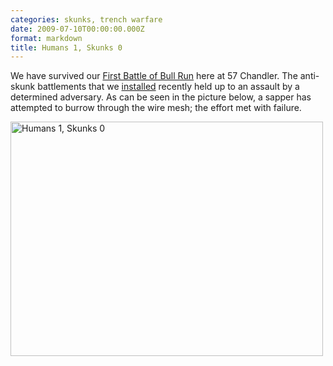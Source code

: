 ```yaml
---
categories: skunks, trench warfare
date: 2009-07-10T00:00:00.000Z
format: markdown
title: Humans 1, Skunks 0
---
```


We have survived our <a href="http://en.wikipedia.org/wiki/First_Battle_of_Bull_Run">First Battle of Bull Run</a> here at 57 Chandler. The anti-skunk battlements that we <a href="http://pingswept.org/2009/06/01/opening-salvo-in-the-great-skunk-war-of-2009/">installed</a> recently held up to an assault by a determined adversary. As can be seen in the picture below, a sapper has attempted to burrow through the wire mesh; the effort met with failure.

<a href="http://www.flickr.com/photos/pingswept/3621723697/" title="Humans 1, Skunks 0 by Brandon Stafford, on Flickr"><img src="http://farm3.static.flickr.com/2467/3621723697_1a1cf7ed6d.jpg" width="500" height="375" alt="Humans 1, Skunks 0" /></a>
